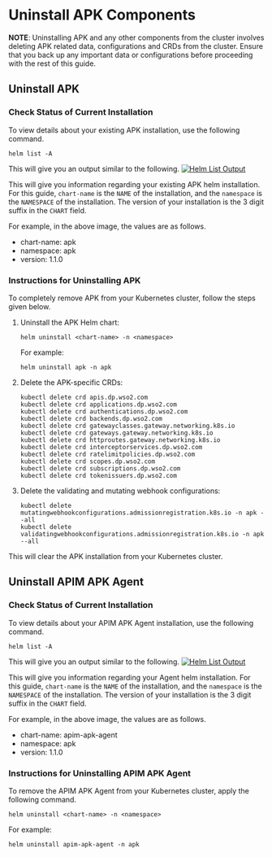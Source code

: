 # Uninstall APK Components

**NOTE**: Uninstalling APK and any other components from the cluster involves deleting APK related data, configurations and CRDs from the cluster. Ensure that you back up any important data or configurations before proceeding with the rest of this guide.

## Uninstall APK

### Check Status of Current Installation

To view details about your existing APK installation, use the following command.

```
helm list -A
```

This will give you an output similar to the following.
[![Helm List Output](../assets/img/setup/apk-helm-list-output.png)](../assets/img/setup/apk-helm-list-output.png)

This will give you information regarding your existing APK helm installation. 
For this guide, `chart-name` is the `NAME` of the installation, and the `namespace` is the `NAMESPACE` of the installation.
The version of your installation is the 3 digit suffix in the `CHART` field.

For example, in the above image, the values are as follows.

- chart-name: apk
- namespace: apk
- version: 1.1.0

### Instructions for Uninstalling APK

To completely remove APK from your Kubernetes cluster, follow the steps given below.

1. Uninstall the APK Helm chart:

   ```
   helm uninstall <chart-name> -n <namespace>
   ```

   For example:
   ```
   helm uninstall apk -n apk
   ```

2. Delete the APK-specific CRDs:

   ```
   kubectl delete crd apis.dp.wso2.com
   kubectl delete crd applications.dp.wso2.com
   kubectl delete crd authentications.dp.wso2.com
   kubectl delete crd backends.dp.wso2.com
   kubectl delete crd gatewayclasses.gateway.networking.k8s.io
   kubectl delete crd gateways.gateway.networking.k8s.io
   kubectl delete crd httproutes.gateway.networking.k8s.io
   kubectl delete crd interceptorservices.dp.wso2.com
   kubectl delete crd ratelimitpolicies.dp.wso2.com
   kubectl delete crd scopes.dp.wso2.com
   kubectl delete crd subscriptions.dp.wso2.com
   kubectl delete crd tokenissuers.dp.wso2.com
   ```

3. Delete the validating and mutating webhook configurations:

   ```
   kubectl delete mutatingwebhookconfigurations.admissionregistration.k8s.io -n apk --all
   kubectl delete validatingwebhookconfigurations.admissionregistration.k8s.io -n apk --all
   ```

This will clear the APK installation from your Kubernetes cluster.

## Uninstall APIM APK Agent

### Check Status of Current Installation

To view details about your APIM APK Agent installation, use the following command.

```
helm list -A
```

This will give you an output similar to the following.
[![Helm List Output](../assets/img/setup/apim-apk-agent-helm-list-output.png)](../assets/img/setup/apim-apk-agent-helm-list-output.png)

This will give you information regarding your Agent helm installation. 
For this guide, `chart-name` is the `NAME` of the installation, and the `namespace` is the `NAMESPACE` of the installation.
The version of your installation is the 3 digit suffix in the `CHART` field.

For example, in the above image, the values are as follows.

- chart-name: apim-apk-agent
- namespace: apk
- version: 1.1.0

### Instructions for Uninstalling APIM APK Agent

To remove the APIM APK Agent from your Kubernetes cluster, apply the following command.

```
helm uninstall <chart-name> -n <namespace>
```

For example:
```
helm uninstall apim-apk-agent -n apk
```
